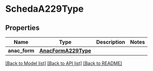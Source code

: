 # SchedaA229Type

## Properties
Name | Type | Description | Notes
------------ | ------------- | ------------- | -------------
**anac_form** | [**AnacFormA229Type**](AnacFormA229Type.md) |  | 

[[Back to Model list]](../README.md#documentation-for-models) [[Back to API list]](../README.md#documentation-for-api-endpoints) [[Back to README]](../README.md)

